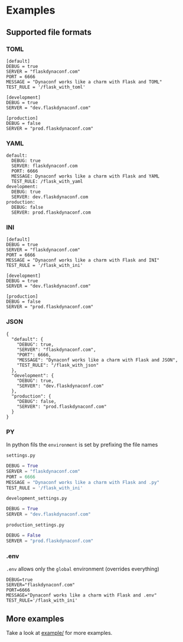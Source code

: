 # Examples

## Supported file formats

### TOML

```
[default]
DEBUG = true
SERVER = "flaskdynaconf.com"
PORT = 6666
MESSAGE = "Dynaconf works like a charm with Flask and TOML"
TEST_RULE = '/flask_with_toml'

[development]
DEBUG = true 
SERVER = "dev.flaskdynaconf.com"

[production]
DEBUG = false
SERVER = "prod.flaskdynaconf.com"
```

### YAML

```
default:
  DEBUG: true
  SERVER: flaskdynaconf.com
  PORT: 6666
  MESSAGE: Dynaconf works like a charm with Flask and YAML
  TEST_RULE: /flask_with_yaml
development:
  DEBUG: true
  SERVER: dev.flaskdynaconf.com
production:
  DEBUG: false
  SERVER: prod.flaskdynaconf.com
```

### INI

```
[default]
DEBUG = true
SERVER = "flaskdynaconf.com"
PORT = 6666
MESSAGE = "Dynaconf works like a charm with Flask and INI"
TEST_RULE = '/flask_with_ini'

[development]
DEBUG = true
SERVER = "dev.flaskdynaconf.com"

[production]
DEBUG = false
SERVER = "prod.flaskdynaconf.com"
```

### JSON

```
{
  "default": {
    "DEBUG": true,
    "SERVER": "flaskdynaconf.com",
    "PORT": 6666,
    "MESSAGE": "Dynaconf works like a charm with Flask and JSON",
    "TEST_RULE": "/flask_with_json"
  },
  "development": {
    "DEBUG": true,
    "SERVER": "dev.flaskdynaconf.com"
  },
  "production": {
    "DEBUG": false,
    "SERVER": "prod.flaskdynaconf.com"
  }
}
```

### PY

In python fils the `environment` is set by prefixing the file names

`settings.py`

```python
DEBUG = True
SERVER = "flaskdynaconf.com"
PORT = 6666
MESSAGE = "Dynaconf works like a charm with Flask and .py"
TEST_RULE = '/flask_with_ini'
```

`development_settings.py`

```python
DEBUG = True 
SERVER = "dev.flaskdynaconf.com"
```

`production_settings.py`

```python
DEBUG = False 
SERVER = "prod.flaskdynaconf.com"
```

### .env

`.env` allows only the `global` environment (overrides everything)

```
DEBUG=true
SERVER="flaskdynaconf.com"
PORT=6666
MESSAGE="Dynaconf works like a charm with Flask and .env"
TEST_RULE='/flask_with_ini'
```

## More examples

Take a look at [example/](https://github.com/rochacbruno/dynaconf/tree/master/example) for more examples.
